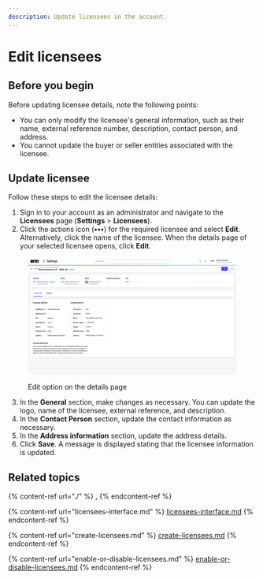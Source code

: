 ```yaml
---
description: Update licensees in the account.
---
```


# Edit licensees

## **Before you begin**

Before updating licensee details, note the following points:

* You can only modify the licensee's general information, such as their name, external reference number, description, contact person, and address.&#x20;
* You cannot update the buyer or seller entities associated with the licensee.

## **Update licensee**

Follow these steps to edit the licensee details:

1. Sign in to your account as an administrator and navigate to the **Licensees** page (**Settings** > **Licensees**).&#x20;
2. Click the actions icon (**•••**) for the required licensee and select **Edit**. Alternatively, click the name of the licensee. When the details page of your selected licensee opens, click **Edit**.&#x20;

<figure><img src="../../../.gitbook/assets/image (423).png" alt=""><figcaption><p>Edit option on the details page</p></figcaption></figure>

3. In the **General** section, make changes as necessary. You can update the logo, name of the licensee, external reference, and description.
4. In the **Contact Person** section, update the contact information as necessary.
5. In the **Address information** section, update the address details.
6. Click **Save**. A message is displayed stating that the licensee information is updated.&#x20;

## Related topics

{% content-ref url="./" %}
[.](./)
{% endcontent-ref %}

{% content-ref url="licensees-interface.md" %}
[licensees-interface.md](licensees-interface.md)
{% endcontent-ref %}

{% content-ref url="create-licensees.md" %}
[create-licensees.md](create-licensees.md)
{% endcontent-ref %}

{% content-ref url="enable-or-disable-licensees.md" %}
[enable-or-disable-licensees.md](enable-or-disable-licensees.md)
{% endcontent-ref %}
